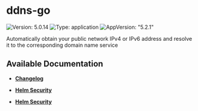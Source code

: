 # ddns-go

![Version: 5.0.14](https://img.shields.io/badge/Version-5.0.14-informational?style=flat-square) ![Type: application](https://img.shields.io/badge/Type-application-informational?style=flat-square) ![AppVersion: "5.2.1"](https://img.shields.io/badge/AppVersion-"5.2.1"-informational?style=flat-square)

Automatically obtain your public network IPv4 or IPv6 address and resolve it to the corresponding domain name service

## Available Documentation

- [**Changelog**](CHANGELOG)

- [**Helm Security**](container-security)

- [**Helm Security**](helm-security)

